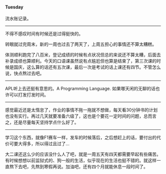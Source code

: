 #### Tuesday

流水账记录。

***



不得不感叹时间有时候还是过得挺快的。

转眼就过完周末，新的一周也过去了两天了，上周五担心的事情还不算太糟糕。

体测顺利跑完了八百米，登记成绩的时候有点状况但总的来说还不算太糟，后面去补录成绩也算顺利。今天的口语课虽然说有点尴尬但也算是结束了，第三次课的时候是国庆，这么算的话还有五次课，最后一次是考试的话上课还有四节。不管怎么说，快点熬过去吧。

***



APL听上去还挺有意思的。A Programming Language. 如果哪天闲的无聊的话也许可以打发打发时间。

***



感觉最近还是太惰怠了，作业的事情不拖一拖就不想做，每天看30分钟书的计划也没有实行。再过几天就要准备六级了，这也是个要花一定时间的问题，总而言之，还是尽量每天坚持学点什么好了。

***



学习这个东西，就像F1赛车一样，发车的时候落后，之后想赶上的话，要付出的代价可要大得多，所以得过且过了...

大二课还这么少的应该没什么人了吧，就是一周五天有四天都需要早起有些痛苦。有时候想想以前监狱式的、狗一般的生活，似乎现在的生活也挺不错的。就这样一直熬下去吧，先熬到寒假再说。加油吧，还有四个月就能休息一段时间了。

